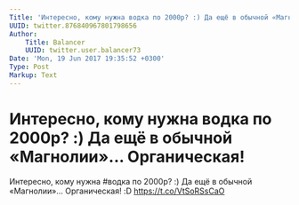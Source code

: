 ```yaml
---
Title: 'Интересно, кому нужна водка по 2000р? :) Да ещё в обычной «Магнолии»... Органическая!'
UUID: twitter.876840967801798656
Author:
    Title: Balancer
    UUID: twitter.user.balancer73
Date: 'Mon, 19 Jun 2017 19:35:52 +0300'
Type: Post
Markup: Text
---
```


# Интересно, кому нужна водка по 2000р? :) Да ещё в обычной «Магнолии»... Органическая!

Интересно, кому нужна #водка по 2000р? :) Да ещё в обычной
«Магнолии»... Органическая! :D https://t.co/VtSoRSsCaO
